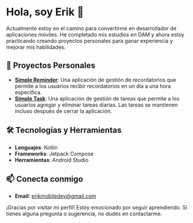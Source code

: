 # Hola, soy Erik 👋

Actualmente estoy en el camino para convertirme en desarrollador de aplicaciones móviles. He completado mis estudios en DAM y ahora estoy practicando creando proyectos personales para ganar experiencia y mejorar mis habilidades.

## 🚀 Proyectos Personales

- **[Simple Reminder](https://github.com/ErikMobileDev/Simple-Reminder-App)**: Una aplicación de gestión de recordatorios que permite a los usuarios recibir recordatorios en un día a una hora especifica.
- **[Simple Task](https://github.com/ErikMobileDev/Simple-Task-Android)**: Una aplicación de gestión de tareas que permite a los usuarios agregar y eliminar tareas diarias. Las tareas se mantienen incluso después de cerrar la aplicación.

## 🛠 Tecnologías y Herramientas

- **Lenguajes**: Kotlin
- **Frameworks**: Jetpack Compose
- **Herramientas**: Android Studio

## 📫 Conecta conmigo

- **Email**: [erikmobiledev@gmail.com](mailto:erikmobiledev@gmail.com)

¡Gracias por visitar mi perfil! Estoy emocionado por seguir aprendiendo. Si tienes alguna pregunta o sugerencia, no dudes en contactarme.
